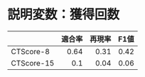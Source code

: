 # 説明変数：獲得回数
| | 適合率 | 再現率 | F1値 |
| :-- | --: | --: | --: |
| CTScore-8 | 0.64 | 0.31 | 0.42 |
| CTScore-15 | 0.1 | 0.04 | 0.06 |

